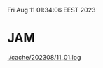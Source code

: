 Fri Aug 11 01:34:06 EEST 2023
# JAM
<a href='./cache/202308/11_01.log'>./cache/202308/11_01.log</a>

